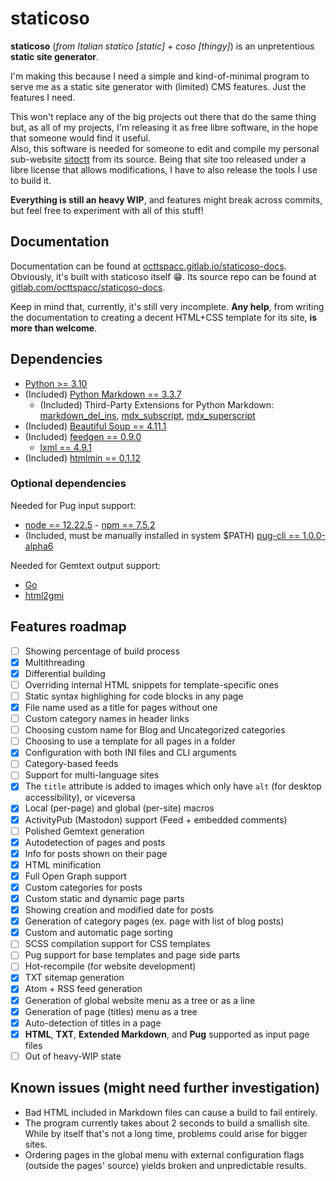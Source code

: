 # staticoso

**staticoso** (_from Italian statico [static] + coso [thingy]_) is an unpretentious **static site generator**.

I'm making this because I need a simple and kind-of-minimal program to serve me as a static site generator with (limited) CMS features. Just the features I need.

This won't replace any of the big projects out there that do the same thing but, as all of my projects, I'm releasing it as free libre software, in the hope that someone would find it useful.  
Also, this software is needed for someone to edit and compile my personal sub-website [sitoctt](https://gitlab.com/octtspacc/sitoctt) from its source. Being that site too released under a libre license that allows modifications, I have to also release the tools I use to build it.

**Everything is still an heavy WIP**, and features might break across commits, but feel free to experiment with all of this stuff!

## Documentation

Documentation can be found at [octtspacc.gitlab.io/staticoso-docs](https://octtspacc.gitlab.io/staticoso-docs).  
Obviously, it's built with staticoso itself 😁️. Its source repo can be found at [gitlab.com/octtspacc/staticoso-docs](https://gitlab.com/octtspacc/staticoso-docs).

Keep in mind that, currently, it's still very incomplete. **Any help**, from writing the documentation to creating a decent HTML+CSS template for its site, **is more than welcome**.

## Dependencies

- [Python >= 3.10](https://python.org)
- (Included) [Python Markdown == 3.3.7](https://pypi.org/project/Markdown)
  - (Included) Third-Party Extensions for Python Markdown: [markdown_del_ins](https://github.com/honzajavorek/markdown-del-ins), [mdx_subscript](https://github.com/jambonrose/markdown_subscript_extension), [mdx_superscript](https://github.com/jambonrose/markdown_superscript_extension)
- (Included) [Beautiful Soup == 4.11.1](https://pypi.org/project/beautifulsoup4)
- (Included) [feedgen == 0.9.0](https://pypi.org/project/feedgen)
  - [lxml == 4.9.1](https://pypi.org/project/lxml)
- (Included) [htmlmin == 0.1.12](https://pypi.org/project/htmlmin)

### Optional dependencies

Needed for Pug input support:

- [node == 12.22.5](https://nodejs.org) - [npm == 7.5.2](https://www.npmjs.com)
- (Included, must be manually installed in system $PATH) [pug-cli == 1.0.0-alpha6](https://npmjs.com/package/pug-cli)

Needed for Gemtext output support:

- [Go](https://go.dev)
- [html2gmi](https://github.com/LukeEmmet/html2gmi)

## Features roadmap

- [ ] Showing percentage of build process
- [x] Multithreading
- [x] Differential building
- [ ] Overriding internal HTML snippets for template-specific ones
- [ ] Static syntax highlighing for code blocks in any page
- [x] File name used as a title for pages without one
- [ ] Custom category names in header links
- [ ] Choosing custom name for Blog and Uncategorized categories
- [ ] Choosing to use a template for all pages in a folder
- [x] Configuration with both INI files and CLI arguments
- [ ] Category-based feeds
- [ ] Support for multi-language sites
- [x] The `title` attribute is added to images which only have `alt` (for desktop accessibility), or viceversa
- [x] Local (per-page) and global (per-site) macros
- [x] ActivityPub (Mastodon) support (Feed + embedded comments)
- [ ] Polished Gemtext generation
- [x] Autodetection of pages and posts
- [x] Info for posts shown on their page
- [x] HTML minification
- [x] Full Open Graph support
- [x] Custom categories for posts
- [x] Custom static and dynamic page parts
- [x] Showing creation and modified date for posts
- [x] Generation of category pages (ex. page with list of blog posts)
- [x] Custom and automatic page sorting
- [ ] SCSS compilation support for CSS templates
- [ ] Pug support for base templates and page side parts
- [ ] Hot-recompile (for website development)
- [x] TXT sitemap generation
- [x] Atom + RSS feed generation
- [x] Generation of global website menu as a tree or as a line
- [x] Generation of page (titles) menu as a tree
- [x] Auto-detection of titles in a page
- [x] **HTML**, **TXT**, **Extended Markdown**, and **Pug** supported as input page files
- [ ] Out of heavy-WIP state

## Known issues (might need further investigation)

- Bad HTML included in Markdown files can cause a build to fail entirely.
- The program currently takes about 2 seconds to build a smallish site. While by itself that's not a long time, problems could arise for bigger sites.
- Ordering pages in the global menu with external configuration flags (outside the pages' source) yields broken and unpredictable results.
